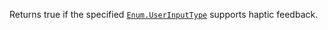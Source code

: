 Returns true if the specified [`Enum.UserInputType`](https://create.roblox.com/docs/reference/engine/enums/UserInputType) supports haptic
feedback.